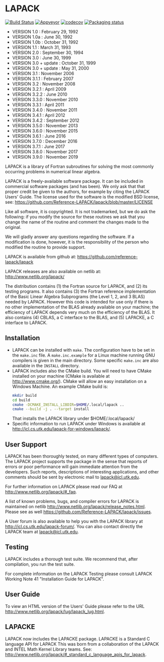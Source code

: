 # LAPACK

[![Build Status](https://travis-ci.org/Reference-LAPACK/lapack.svg?branch=master)](https://travis-ci.org/Reference-LAPACK/lapack)
[![Appveyor](https://ci.appveyor.com/api/projects/status/bh38iin398msrbtr?svg=true)](https://ci.appveyor.com/project/langou/lapack/)
[![codecov](https://codecov.io/gh/Reference-LAPACK/lapack/branch/master/graph/badge.svg)](https://codecov.io/gh/Reference-LAPACK/lapack)
[![Packaging status](https://repology.org/badge/tiny-repos/lapack.svg)](https://repology.org/metapackage/lapack/versions)


* VERSION 1.0   :  February 29, 1992
* VERSION 1.0a  :  June 30, 1992
* VERSION 1.0b  :  October 31, 1992
* VERSION 1.1   :  March 31, 1993
* VERSION 2.0   :  September 30, 1994
* VERSION 3.0   :  June 30, 1999
* VERSION 3.0 + update :  October 31, 1999
* VERSION 3.0 + update :  May 31, 2000
* VERSION 3.1   : November 2006
* VERSION 3.1.1 : February 2007
* VERSION 3.2   : November 2008
* VERSION 3.2.1 : April 2009
* VERSION 3.2.2 : June 2010
* VERSION 3.3.0 : November 2010
* VERSION 3.3.1 : April 2011
* VERSION 3.4.0 : November 2011
* VERSION 3.4.1 : April 2012
* VERSION 3.4.2 : September 2012
* VERSION 3.5.0 : November 2013
* VERSION 3.6.0 : November 2015
* VERSION 3.6.1 : June 2016
* VERSION 3.7.0 : December 2016
* VERSION 3.7.1 : June 2017
* VERSION 3.8.0 : November 2017
* VERSION 3.9.0 : November 2019

LAPACK is a library of Fortran subroutines for solving the most commonly
occurring problems in numerical linear algebra.

LAPACK is a freely-available software package. It can be included in commercial
software packages (and has been). We only ask that that proper credit be given
to the authors, for example by citing the LAPACK Users' Guide. The license used
for the software is the modified BSD license, see:
https://github.com/Reference-LAPACK/lapack/blob/master/LICENSE

Like all software, it is copyrighted. It is not trademarked, but we do ask the
following: if you modify the source for these routines we ask that you change
the name of the routine and comment the changes made to the original.

We will gladly answer any questions regarding the software. If a modification
is done, however, it is the responsibility of the person who modified the
routine to provide support.

LAPACK is available from github at:
https://github.com/reference-lapack/lapack

LAPACK releases are also available on netlib at:
http://www.netlib.org/lapack/

The distribution contains (1) the Fortran source for LAPACK, and (2) its
testing programs.  It also contains (3) the Fortran reference implementation of
the Basic Linear Algebra Subprograms (the Level 1, 2, and 3 BLAS) needed by
LAPACK.  However this code is intended for use only if there is no other
implementation of the BLAS already available on your machine; the efficiency of
LAPACK depends very much on the efficiency of the BLAS.  It also contains (4)
CBLAS, a C interface to the BLAS, and (5) LAPACKE, a C interface to LAPACK.

## Installation

 - LAPACK can be installed with `make`. The configuration have to be set in the
   `make.inc` file. A `make.inc.example` for a Linux machine running GNU compilers
   is given in the main directory. Some specific `make.inc` are also available in
   the `INSTALL` directory.
 - LAPACK includes also the CMake build. You will need to have CMake installed
   on your machine (CMake is available at http://www.cmake.org/). CMake will
   allow an easy installation on a Windows Machine.
   An example CMake build is:
   ```sh
   mkdir build
   cd build
   cmake -DCMAKE_INSTALL_LIBDIR=$HOME/.local/lapack ..
   cmake --build -j . --target install
   ```
   That installs the LAPACK library under $HOME/.local/lapack/
 - Specific information to run LAPACK under Windows is available at
   http://icl.cs.utk.edu/lapack-for-windows/lapack/.


## User Support

LAPACK has been thoroughly tested, on many different types of computers. The
LAPACK project supports the package in the sense that reports of errors or poor
performance will gain immediate attention from the developers. Such reports,
descriptions of interesting applications, and other comments should be sent by
electronic mail to lapack@icl.utk.edu.

For further information on LAPACK please read our FAQ at
http://www.netlib.org/lapack/#_faq.

A list of known problems, bugs, and compiler errors for LAPACK is
maintained on netlib
http://www.netlib.org/lapack/release_notes.html.
Please see as well
https://github.com/Reference-LAPACK/lapack/issues.

A User forum is also available to help you with the LAPACK library at
http://icl.cs.utk.edu/lapack-forum/.
You can also contact directly the LAPACK team at lapack@icl.utk.edu.


## Testing

LAPACK includes a thorough test suite. We recommend that, after compilation,
you run the test suite.

For complete information on the LAPACK Testing please consult LAPACK Working
Note 41 "Installation Guide for LAPACK".

## User Guide

To view an HTML version of the Users' Guide please refer to the URL
  http://www.netlib.org/lapack/lug/lapack_lug.html.

## LAPACKE

LAPACK now includes the LAPACKE package.  LAPACKE is a Standard C language API
for LAPACK This was born from a collaboration of the LAPACK and INTEL Math
Kernel Library teams. See:
http://www.netlib.org/lapack/#_standard_c_language_apis_for_lapack.
